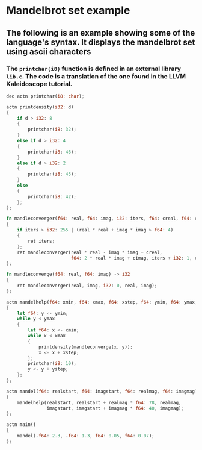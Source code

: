 # Mandelbrot set example
## The following is an example showing some of the language's syntax. It displays the mandelbrot set using ascii characters
### The `printchar(i8)` function is defined in an external library `lib.c`. The code is a translation of the one found in the LLVM Kaleidoscope tutorial.

```rust
dec actn printchar(i8: char);

actn printdensity(i32: d)
{
    if d > i32: 8
    {
        printchar(i8: 32);
    } 
    else if d > i32: 4
    {
        printchar(i8: 46);
    } 
    else if d > i32: 2 
    {
        printchar(i8: 43);
    }
    else
    {
        printchar(i8: 42);
    };
};

fn mandleconverger(f64: real, f64: imag, i32: iters, f64: creal, f64: cimag) -> i32
{
    if iters > i32: 255 | (real * real + imag * imag > f64: 4)
    {
        ret iters;
    };
    ret mandleconverger(real * real - imag * imag + creal, 
                        f64: 2 * real * imag + cimag, iters + i32: 1, creal, cimag);
};

fn mandleconverge(f64: real, f64: imag) -> i32
{
    ret mandleconverger(real, imag, i32: 0, real, imag);
};

actn mandelhelp(f64: xmin, f64: xmax, f64: xstep, f64: ymin, f64: ymax, f64: ystep)
{
    let f64: y <- ymin;
    while y < ymax
    {
        let f64: x <- xmin;
        while x < xmax
        {
            printdensity(mandleconverge(x, y));
            x <- x + xstep;
        };
        printchar(i8: 10);
        y <- y + ystep;
    };
};

actn mandel(f64: realstart, f64: imagstart, f64: realmag, f64: imagmag) 
{
    mandelhelp(realstart, realstart + realmag * f64: 78, realmag, 
               imagstart, imagstart + imagmag * f64: 40, imagmag);
};

actn main() 
{
    mandel(-f64: 2.3, -f64: 1.3, f64: 0.05, f64: 0.07);
};
```
